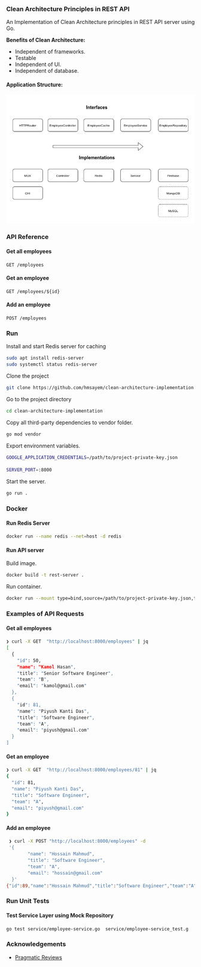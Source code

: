 ### Clean Architecture Principles in REST API
An Implementation of Clean Architecture principles in REST API server using Go. 

**Benefits of Clean Architecture:**
- Independent of frameworks.
- Testable 
- Independent of UI.
- Independent of database.

#### Application Structure:
<img src="app.jpg" alt="Application Structure" width="650">

### API Reference

#### Get all employees

```http
GET /employees
```

#### Get an employee

```http
GET /employees/${id}
```

#### Add an employee

```http
POST /employees
```

### Run
Install and start Redis server for caching
```bash
sudo apt install redis-server
sudo systemctl status redis-server
```
Clone the project

```bash
git clone https://github.com/hmsayem/clean-architecture-implementation.git
```
Go to the project directory

```bash
cd clean-architecture-implementation
```

Copy all third-party dependencies to vendor folder.

```bash
go mod vendor
```

Export environment variables.

```bash
GOOGLE_APPLICATION_CREDENTIALS=/path/to/project-private-key.json

SERVER_PORT=:8000
```

Start the server.

```bash
go run .
```

### Docker
#### Run Redis Server
```bash
docker run --name redis --net=host -d redis
```
#### Run API server
Build image.

```bash
docker build -t rest-server .
```
Run container.

```bash
docker run --mount type=bind,source=/path/to/project-private-key.json,target=/run/secrets/project-private-key.json,readonly --env GOOGLE_APPLICATION_CREDENTIALS='/run/secrets/project-private-key.json' --env SERVER_PORT=':8000' --net host rest-server
```

### Examples of API Requests
#### Get all employees
```bash
❯ curl -X GET  "http://localhost:8000/employees" | jq
[
  {
    "id": 50,
    "name": "Kamol Hasan",
    "title": "Senior Software Engineer",
    "team": "B",
    "email": "kamol@gmail.com"
  },
  {
    "id": 81,
    "name": "Piyush Kanti Das",
    "title": "Software Engineer",
    "team": "A",
    "email": "piyush@gmail.com"
  }
]
```
#### Get an employee
```bash
❯ curl -X GET  "http://localhost:8000/employees/81" | jq
{
  "id": 81,
  "name": "Piyush Kanti Das",
  "title": "Software Engineer",
  "team": "A",
  "email": "piyush@gmail.com"
}
```
#### Add an employee
```bash
 ❯ curl -X POST "http://localhost:8000/employees" -d 
 '{
        "name": "Hossain Mahmud",
        "title": "Software Engineer",
        "team": "A",
        "email": "hossain@gmail.com"
  }'
{"id":89,"name":"Hossain Mahmud","title":"Software Engineer","team":"A","email":"hossain@gmail.com"}

```
### Run Unit Tests
#### Test Service Layer using Mock Repository
```bash
go test service/employee-service.go  service/employee-service_test.g
```
### Acknowledgements
 - [Pragmatic Reviews](https://www.youtube.com/c/PragmaticReviews)